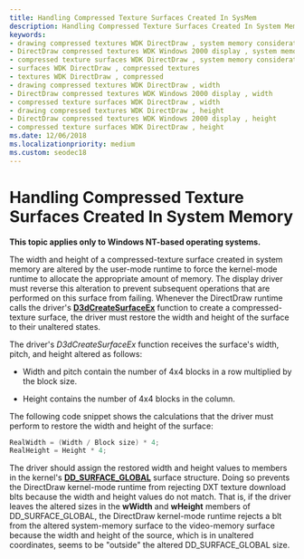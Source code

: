 ```yaml
---
title: Handling Compressed Texture Surfaces Created In SysMem
description: Handling Compressed Texture Surfaces Created In System Memory
keywords:
- drawing compressed textures WDK DirectDraw , system memory considerations
- DirectDraw compressed textures WDK Windows 2000 display , system memory considerations
- compressed texture surfaces WDK DirectDraw , system memory considerations
- surfaces WDK DirectDraw , compressed textures
- textures WDK DirectDraw , compressed
- drawing compressed textures WDK DirectDraw , width
- DirectDraw compressed textures WDK Windows 2000 display , width
- compressed texture surfaces WDK DirectDraw , width
- drawing compressed textures WDK DirectDraw , height
- DirectDraw compressed textures WDK Windows 2000 display , height
- compressed texture surfaces WDK DirectDraw , height
ms.date: 12/06/2018
ms.localizationpriority: medium
ms.custom: seodec18
---
```


# Handling Compressed Texture Surfaces Created In System Memory

**This topic applies only to Windows NT-based operating systems.**

The width and height of a compressed-texture surface created in system memory are altered by the user-mode runtime to force the kernel-mode runtime to allocate the appropriate amount of memory. The display driver must reverse this alteration to prevent subsequent operations that are performed on this surface from failing. Whenever the DirectDraw runtime calls the driver's [**D3dCreateSurfaceEx**](/windows/win32/api/ddrawint/nc-ddrawint-pdd_createsurfaceex) function to create a compressed-texture surface, the driver must restore the width and height of the surface to their unaltered states.

The driver's *D3dCreateSurfaceEx* function receives the surface's width, pitch, and height altered as follows:

-   Width and pitch contain the number of 4x4 blocks in a row multiplied by the block size.

-   Height contains the number of 4x4 blocks in the column.

The following code snippet shows the calculations that the driver must perform to restore the width and height of the surface:

```cpp
RealWidth = (Width / Block size) * 4;
RealHeight = Height * 4;
```

The driver should assign the restored width and height values to members in the kernel's [**DD\_SURFACE\_GLOBAL**](/windows/win32/api/ddrawint/ns-ddrawint-dd_surface_global) surface structure. Doing so prevents the DirectDraw kernel-mode runtime from rejecting DXT texture download blts because the width and height values do not match. That is, if the driver leaves the altered sizes in the **wWidth** and **wHeight** members of DD\_SURFACE\_GLOBAL, the DirectDraw kernel-mode runtime rejects a blt from the altered system-memory surface to the video-memory surface because the width and height of the source, which is in unaltered coordinates, seems to be "outside" the altered DD\_SURFACE\_GLOBAL size.

 

